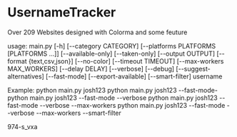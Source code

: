 # UsernameTracker

Over 209 Websites
designed with Colorma and some feuture 




usage: main.py [-h] [--category CATEGORY] [--platforms PLATFORMS [PLATFORMS ...]] [--available-only] [--taken-only]
               [--output OUTPUT] [--format {text,csv,json}] [--no-color] [--timeout TIMEOUT]
               [--max-workers MAX_WORKERS] [--delay DELAY] [--verbose] [--debug] [--suggest-alternatives]
               [--fast-mode] [--export-available] [--smart-filter]
               username

Example:
python main.py josh123
python main.py josh123 --fast-mode-
python main.py josh123 --fast-mode --verbose
python main.py josh123 --fast-mode --verbose --max-workers
python main.py josh123 --fast-mode --verbose --max-workers --smart-filter




974-s_vxa
